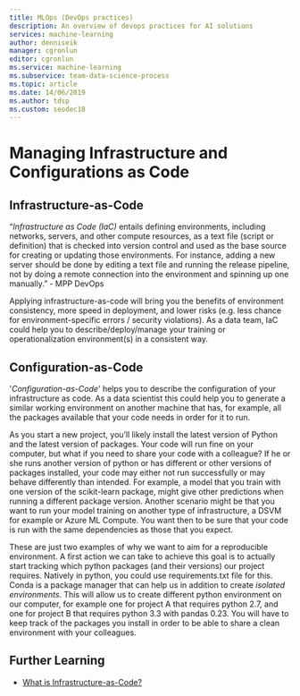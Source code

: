 ```yaml
---
title: MLOps (DevOps practices)
description: An overview of devops practices for AI solutions
services: machine-learning
author: denniseik
manager: cgronlun
editor: cgronlun
ms.service: machine-learning
ms.subservice: team-data-science-process
ms.topic: article
ms.date: 14/06/2019
ms.author: tdsp
ms.custom: seodec18
---
```

# Managing Infrastructure and Configurations as Code

## Infrastructure-as-Code
“_Infrastructure as Code (IaC)_ entails defining environments, including networks, servers, and other compute resources, as a text file (script or definition) that is checked into version control and used as the base source for creating or updating those environments. For instance, adding a new server should be done by editing a text file and running the release pipeline, not by doing a remote connection into the environment and spinning up one manually.” - MPP DevOps

Applying infrastructure-as-code will bring you the benefits of environment consistency, more speed in deployment, and lower risks (e.g. less chance for environment-specific errors / security violations). As a data team, IaC could help you to describe/deploy/manage your training or operationalization environment(s) in a consistent way.

## Configuration-as-Code
'_Configuration-as-Code_' helps you to describe the configuration of your infrastructure as code. As a data scientist this could help you to generate a similar working environment on another machine that has, for example, all the packages available that your code needs in order for it to run.

As you start a new project, you’ll likely install the latest version of Python and the latest version of packages. Your code will run fine on your computer, but what if you need to share your code with a colleague? If he or she runs another version of python or has different or other versions of packages installed, your code may either not run successfully or may behave differently than intended. For example, a model that you train with one version of the scikit-learn package, might give other predictions when running a different package version. Another scenario might be that you want to run your model training on another type of infrastructure, a DSVM for example or Azure ML Compute. You want then to be sure that your code is run with the same dependencies as those that you expect.

These are just two examples of why we want to aim for a reproducible environment. A first action we can take to achieve this goal is to actually start tracking which python packages (and their versions) our project requires. Natively in python, you could use requirements.txt file for this. Conda is a package manager that can help us in addition to create _isolated environments_. This will allow us to create different python environment on our computer, for example one for project A that requires python 2.7, and one for project B that requires python 3.3 with pandas 0.23. You will have to keep track of the packages you install in order to be able to share a clean environment with your colleagues.

## Further Learning
* [What is Infrastructure-as-Code?](https://docs.microsoft.com/en-us/azure/devops/learn/what-is-infrastructure-as-code)